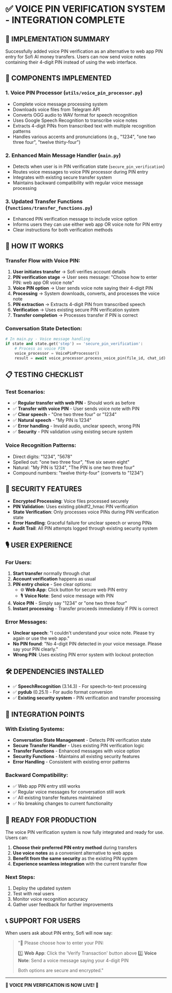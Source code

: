 # ✅ VOICE PIN VERIFICATION SYSTEM - INTEGRATION COMPLETE

## 🎯 **IMPLEMENTATION SUMMARY**

Successfully added voice PIN verification as an alternative to web app PIN entry for Sofi AI money transfers. Users can now send voice notes containing their 4-digit PIN instead of using the web interface.

## 🔧 **COMPONENTS IMPLEMENTED**

### 1. **Voice PIN Processor** (`utils/voice_pin_processor.py`)
- Complete voice message processing system
- Downloads voice files from Telegram API
- Converts OGG audio to WAV format for speech recognition
- Uses Google Speech Recognition to transcribe voice notes
- Extracts 4-digit PINs from transcribed text with multiple recognition patterns
- Handles various accents and pronunciations (e.g., "1234", "one two three four", "twelve thirty-four")

### 2. **Enhanced Main Message Handler** (`main.py`)
- Detects when user is in PIN verification state (`secure_pin_verification`)
- Routes voice messages to voice PIN processor during PIN entry
- Integrates with existing secure transfer system
- Maintains backward compatibility with regular voice message processing

### 3. **Updated Transfer Functions** (`functions/transfer_functions.py`)
- Enhanced PIN verification message to include voice option
- Informs users they can use either web app OR voice note for PIN entry
- Clear instructions for both verification methods

## 🚀 **HOW IT WORKS**

### Transfer Flow with Voice PIN:
1. **User initiates transfer** → Sofi verifies account details
2. **PIN verification stage** → User sees message: "Choose how to enter PIN: web app OR voice note"
3. **Voice PIN option** → User sends voice note saying their 4-digit PIN
4. **Processing** → System downloads, converts, and processes the voice note
5. **PIN extraction** → Extracts 4-digit PIN from transcribed speech
6. **Verification** → Uses existing secure PIN verification system
7. **Transfer completion** → Processes transfer if PIN is correct

### Conversation State Detection:
```python
# In main.py - Voice message handling
if state and state.get('step') == 'secure_pin_verification':
    # Process as voice PIN
    voice_processor = VoicePinProcessor()
    result = await voice_processor.process_voice_pin(file_id, chat_id)
```

## 📋 **TESTING CHECKLIST**

### Test Scenarios:
- ✅ **Regular transfer with web PIN** - Should work as before
- ✅ **Transfer with voice PIN** - User sends voice note with PIN
- ✅ **Clear speech** - "One two three four" or "1234"
- ✅ **Natural speech** - "My PIN is 1234"
- ✅ **Error handling** - Invalid audio, unclear speech, wrong PIN
- ✅ **Security** - PIN validation using existing secure system

### Voice Recognition Patterns:
- Direct digits: "1234", "5678"
- Spelled out: "one two three four", "five six seven eight"
- Natural: "My PIN is 1234", "The PIN is one two three four"
- Compound numbers: "twelve thirty-four" (converts to "1234")

## 🔐 **SECURITY FEATURES**

- **Encrypted Processing**: Voice files processed securely
- **PIN Validation**: Uses existing pbkdf2_hmac PIN verification
- **State Verification**: Only processes voice PINs during PIN verification state
- **Error Handling**: Graceful failure for unclear speech or wrong PINs
- **Audit Trail**: All PIN attempts logged through existing security system

## 🎙️ **USER EXPERIENCE**

### For Users:
1. **Start transfer** normally through chat
2. **Account verification** happens as usual
3. **PIN entry choice** - See clear options:
   - 🌐 **Web App**: Click button for secure web PIN entry
   - 🎙️ **Voice Note**: Send voice message with PIN
4. **Voice PIN** - Simply say "1234" or "one two three four"
5. **Instant processing** - Transfer proceeds immediately if PIN is correct

### Error Messages:
- **Unclear speech**: "I couldn't understand your voice note. Please try again or use the web app."
- **No PIN found**: "No 4-digit PIN detected in your voice message. Please say your PIN clearly."
- **Wrong PIN**: Uses existing PIN error system with lockout protection

## 🛠️ **DEPENDENCIES INSTALLED**

- ✅ **SpeechRecognition** (3.14.3) - For speech-to-text processing
- ✅ **pydub** (0.25.1) - For audio format conversion
- ✅ **Existing security system** - PIN verification and transfer processing

## 📱 **INTEGRATION POINTS**

### With Existing Systems:
- **Conversation State Management** - Detects PIN verification state
- **Secure Transfer Handler** - Uses existing PIN verification logic
- **Transfer Functions** - Enhanced messages with voice option
- **Security Functions** - Maintains all existing security features
- **Error Handling** - Consistent with existing error patterns

### Backward Compatibility:
- ✅ Web app PIN entry still works
- ✅ Regular voice messages for conversation still work
- ✅ All existing transfer features maintained
- ✅ No breaking changes to current functionality

## 🚀 **READY FOR PRODUCTION**

The voice PIN verification system is now fully integrated and ready for use. Users can:

1. **Choose their preferred PIN entry method** during transfers
2. **Use voice notes** as a convenient alternative to web apps
3. **Benefit from the same security** as the existing PIN system
4. **Experience seamless integration** with the current transfer flow

### Next Steps:
1. Deploy the updated system
2. Test with real users
3. Monitor voice recognition accuracy
4. Gather user feedback for further improvements

## 📞 **SUPPORT FOR USERS**

When users ask about PIN entry, Sofi will now say:
> "🔐 Please choose how to enter your PIN:
> 
> 1️⃣ **Web App**: Click the 'Verify Transaction' button above
> 2️⃣ **Voice Note**: Send a voice message saying your 4-digit PIN
> 
> Both options are secure and encrypted."

---

**🎉 VOICE PIN VERIFICATION IS NOW LIVE! 🎉**
